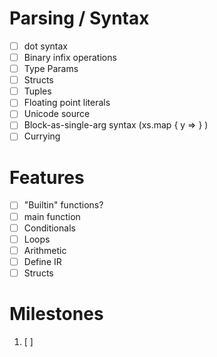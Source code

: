 # Parsing / Syntax
- [ ] dot syntax
- [ ] Binary infix operations
- [ ] Type Params
- [ ] Structs
- [ ] Tuples
- [ ] Floating point literals
- [ ] Unicode source
- [ ] Block-as-single-arg syntax (xs.map { y => } )
- [ ] Currying

#  Features
- [ ] "Builtin" functions?
- [ ] main function
- [ ] Conditionals
- [ ] Loops
- [ ] Arithmetic
- [ ] Define IR
- [ ] Structs

# Milestones
1. [ ] 